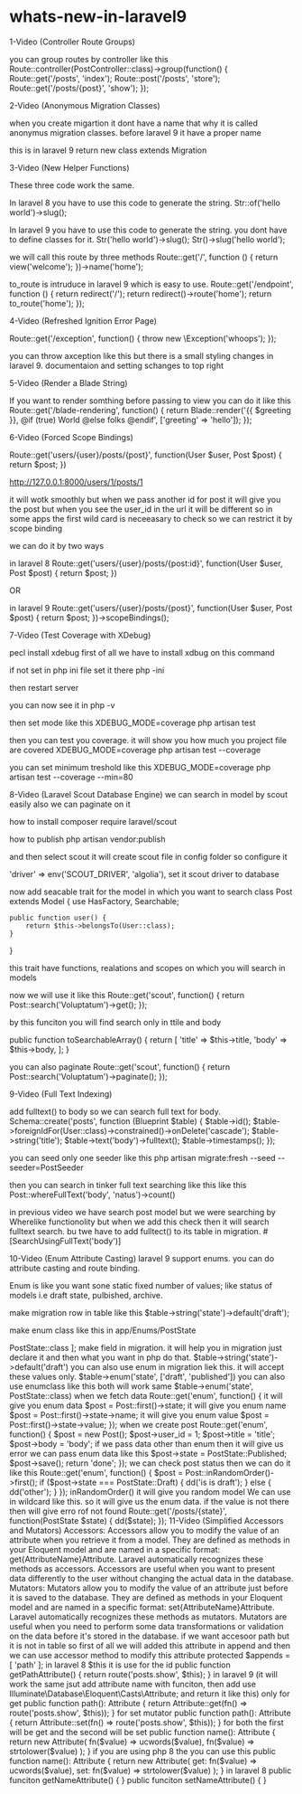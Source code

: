 # whats-new-in-laravel9

1-Video (Controller Route Groups)

you can group routes by controller like this
Route::controller(PostController::class)->group(function() {
    Route::get('/posts', 'index');
    Route::post('/posts', 'store');
    Route::get('/posts/{post}', 'show');
});

2-Video (Anonymous Migration Classes)

when you create migartion it dont have a name that why it is called anonymus migration classes. before laravel 9 it have a proper name

this is in laravel 9
return new class extends Migration

3-Video (New Helper Functions)

These three code work the same. 

In laravel 8 you have to use this code to generate the string.
Str::of('hello world')->slug();

In laravel 9 you have to use this code to generate the string. you dont have to define classes for it.
Str('hello world')->slug();
Str()->slug('hello world');

we will call this route by three methods
Route::get('/', function () {
    return view('welcome');
})->name('home');

to_route is intruduce in laravel 9 which is easy to use.
Route::get('/endpoint', function () {
    return redirect('/');
    return redirect()->route('home');
    return to_route('home');
});

4-Video (Refreshed Ignition Error Page)

Route::get('/exception', function() {
    throw new \Exception('whoops');
});

you can throw axception like this
but there is a small styling changes in laravel 9. documentaion and setting schanges to top right

5-Video (Render a Blade String)

If you want to render somthing before passing to view you can do it like this
Route::get('/blade-rendering', function() {
    return Blade::render('{{ $greeting }}, @if (true) World @else folks @endif', ['greeting' => 'hello']);
});

6-Video (Forced Scope Bindings)

Route::get('users/{user}/posts/{post}', function(User $user, Post $post) {
    return $post;
})

http://127.0.0.1:8000/users/1/posts/1

it will wotk smoothly but when we pass another id for post it will give you the post but when you see the user_id in the url it will be different so in some apps the first wild card is neceeasary to check so we can restrict it by scope binding

we can do it by two ways

in laravel 8
Route::get('users/{user}/posts/{post:id}', function(User $user, Post $post) {
    return $post;
})

OR

in laravel 9
Route::get('users/{user}/posts/{post}', function(User $user, Post $post) {
    return $post;
})->scopeBindings();

7-Video (Test Coverage with XDebug)

pecl install xdebug
first of all we have to install xdbug on this command

if not set in php ini file set it there
php -ini

then restart server

you can now see it in 
php -v

then set mode like this
XDEBUG_MODE=coverage php artisan test

then you can test you coverage. it will show you how much you project file are covered
XDEBUG_MODE=coverage php artisan test --coverage

you can set minimum treshold like this
XDEBUG_MODE=coverage php artisan test --coverage --min=80

8-Video (Laravel Scout Database Engine)
we can search in model by scout easily also we can paginate on it

how to install
composer require laravel/scout

how to publish
php artisan vendor:publish

and then select scout it will create scout file in config folder so configure it

'driver' => env('SCOUT_DRIVER', 'algolia'),
set it scout driver to database

now add seacable trait for the model in which you want to search
class Post extends Model
{
    use HasFactory, Searchable;

    public function user() {
        return $this->belongsTo(User::class);
    }
}

this trait have functions, realations and scopes on which you will search in models

now we will use it like this
Route::get('scout', function() {
    return Post::search('Voluptatum')->get();
});

by this funciton you will find search only in ttile and body

public function toSearchableArray()
    {
        return [
            'title' => $this->title,
            'body' => $this->body,
        ];
    }

you can also paginate
Route::get('scout', function() {
    return Post::search('Voluptatum')->paginate();
});

9-Video (Full Text Indexing)

add fulltext() to body so we can search full text for body.
Schema::create('posts', function (Blueprint $table) {
            $table->id();
            $table->foreignIdFor(User::class)->constrained()->onDelete('cascade');
            $table->string('title');
            $table->text('body')->fulltext();
            $table->timestamps();
        });

you can seed only one seeder like this
php artisan migrate:fresh --seed --seeder=PostSeeder

then you can search in tinker full text searching like this like this
Post::whereFullText('body', 'natus')->count()

in previous video we have search post model but we were searching by Wherelike functionolity but when we add this check then it will search fulltext search. bu twe have to add fulltect() to its table in migration.
#[SearchUsingFullText('body')]

10-Video (Enum Attribute Casting)
laravel 9 support enums. you can do attribute casting and route binding.

Enum is like you want sone static fixed number of values;
like status of models i.e draft state, pulbished, archive.

make migration row in table like this
$table->string('state')->default('draft');

make enum class like this in app/Enums/PostState
<?php

namespace App\Enums;

enum PostState: string
{
    case Draft = 'draft';
    case Published = 'published';
    case Archived = 'archived';
}

if you assign values to enum cases then it is called back enums
when the value is not assign then the string return is not necceeassry

in laravel you can cast attributes. it helps. when you get data from model but first you want to claculate on attributes of that model then do it by casting like this.
add casts in post model. the state of model will now give values of enum not static value
cast work in two ways when you want to store attribute then it will apply and when you want to fecth then it also will apply
protected $casts = [
    'state' => PostState::class
];

make field in migration.
it will help you in migration just declare it and then what you want in php do that.
$table->string('state')->default('draft')

you can also use enum in migration liek this. it will accept these values only.
$table->enum('state', ['draft', 'published'])

you can also use enumclass like this both will work same
$table->enum('state', PostState::class)

when we fetch data
Route::get('enum', function() {

    it will give you enum data
    $post = Post::first()->state;

    it will give you enum name
    $post = Post::first()->state->name;

    it will give you enum value
    $post = Post::first()->state->value;
});

when we create post

Route::get('enum', function() {
    $post = new Post();

    $post->user_id = 1;
    $post->title = 'title';
    $post->body = 'body';

    if we pass data other than enum then it will give us error
    <!-- $post->state = 'sdfsdaf; -->

    we can pass enum data like this
    $post->state = PostState::Published;

    $post->save();

    return 'done';
});

we can check post status then we can do it like this
Route::get('enum', function() {
    $post = Post::inRandomOrder()->first();

    if ($post->state === PostState::Draft) {
        dd('is is draft');
    } else {
        dd('other');
    }
});

inRandomOrder()
it will give you random model

We can use in wildcard like this. so it will give us the enum data. if the value is not there then will give erro rof not found
Route::get('/posts/{state}', function(PostState $state) {
    dd($state);
});

11-Video (Simplified Accessors and Mutators)

Accessors:

Accessors allow you to modify the value of an attribute when you retrieve it from a model.
They are defined as methods in your Eloquent model and are named in a specific format: get{AttributeName}Attribute. Laravel automatically recognizes these methods as accessors.
Accessors are useful when you want to present data differently to the user without changing the actual data in the database.

Mutators:

Mutators allow you to modify the value of an attribute just before it is saved to the database.
They are defined as methods in your Eloquent model and are named in a specific format: set{AttributeName}Attribute. Laravel automatically recognizes these methods as mutators.
Mutators are useful when you need to perform some data transformations or validation on the data before it's stored in the database.

if we want accesoor path but it is not in table so first of all we will added this attribute in append and then we can use accessor method to modify this attribute
protected $appends = [
        'path'
    ];

in laravel 8
$this it is use for the id
public function getPathAttribute() {
        return route('posts.show', $this);
    }

in laravel 9 (it will work the same jsut add attribute name with funciton, then add use Illuminate\Database\Eloquent\Casts\Attribute; and return it like this)
only for get
public function path(): Attribute
    {
        return Attribute::get(fn() => route('posts.show', $this));
    }

for set mutator
public function path(): Attribute
    {
        return Attribute::set(fn() => route('posts.show', $this));
    }

for both

the first will be get and the second will be set
public function name(): Attribute
    {
        return new Attribute(
            fn($value) => ucwords($value),
            fn($value) => strtolower($value)
        );
    }

if you are using php 8 the you can use this
public function name(): Attribute
{
    return new Attribute(
        get: fn($value) => ucwords($value),
        set: fn($value) => strtolower($value)
    );
}

in laravel 8
public funciton getNameAttribute() {

}

public funciton setNameAttribute() {
    
}
